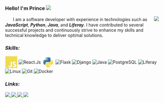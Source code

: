 <div>
  <h3 align="left">
    Hello! I'm Prince
    <img src="https://media.giphy.com/media/hvRJCLFzcasrR4ia7z/giphy.gif" width="25px"/>
  </h3>
  
  <img align="right"
   src="https://media.licdn.com/dms/image/v2/C5622AQGjCXPH2I1zIA/feedshare-shrink_800/feedshare-shrink_800/0/1633380897662?e=1732147200&v=beta&t=nx2f7Ap2c8lmM4UY2MDCVSJPxs0RhRh3AmMpuPCO9f0"
  />
</div>

<div>
ㅤㅤI am a software developer with experience in technologies such as <i><b>JavaScript</b></i>, <i><b>Python</b></i>, <i><b>Java</b></i>, and <i><b>Liferay</b></i>. I have contributed to several successful projects and continuously strive to enhance my skills and technical knowledge to deliver optimal solutions.
</div>

<h3 align=""><i>Skills:</i></h3>
<div align="">
  <img align="center" alt="JavaScript" height="40" width="40" src="https://raw.githubusercontent.com/devicons/devicon/master/icons/javascript/javascript-plain.svg"/>
  <!-- <img align="center" alt="Typescript" height="40" width="40" src="https://cdn.jsdelivr.net/gh/devicons/devicon/icons/typescript/typescript-plain.svg"/> -->
  <img align="center" alt="React.Js" height="40" width="40" src="https://cdn.jsdelivr.net/gh/devicons/devicon/icons/react/react-original.svg"/>
  <img align="center" alt="Python" height="40" width="40" src="https://raw.githubusercontent.com/devicons/devicon/master/icons/python/python-original.svg"/>
  <img align="center" alt="Flask" height="40" width="40" src="https://cdn.jsdelivr.net/gh/devicons/devicon/icons/flask/flask-original.svg"/>
  <img align="center" alt="Django" height="40" width="40" src="https://cdn.jsdelivr.net/gh/devicons/devicon/icons/django/django-plain.svg"/>
  <img align="center" alt="Java" height="40" width="40" src="https://cdn.jsdelivr.net/gh/devicons/devicon/icons/java/java-original.svg"/>
  <img align="center" alt="PostgreSQL" height="40" width="40" src="https://cdn.jsdelivr.net/gh/devicons/devicon/icons/postgresql/postgresql-original.svg"/>
  <img align="center" alt="Liferay" height="65" width="65" src="https://avatars.githubusercontent.com/u/131436?s=280&v=4"/>
  <img align="center" alt="Linux" height="40" width="40" src="https://cdn.jsdelivr.net/gh/devicons/devicon/icons/linux/linux-original.svg"/>
  <img align="center" alt="Git" height="40" width="40" src="https://cdn.jsdelivr.net/gh/devicons/devicon/icons/git/git-original.svg"/>
  <img align="center" alt="Docker" height="40" width="40" src="https://cdn.jsdelivr.net/gh/devicons/devicon/icons/docker/docker-plain.svg"/>
</div>

<h3><i>Links:</i></h3>
<div align="">
<a href="https://www.linkedin.com/in/prince-neres" target="_blank">
  <img src="https://img.shields.io/badge/LinkedIn-0077B5?style=for-the-badge&logo=linkedin&logoColor=white">
</a>
<a href="mailto:prince.neres@gmail.com" target="_blank">
  <img src="https://img.shields.io/badge/Gmail-D14836?style=for-the-badge&logo=gmail&logoColor=white">
</a>
<a href="https://wa.me/5561999675295" target="_blank">
  <img src="https://img.shields.io/badge/WhatsApp-25D366?style=for-the-badge&logo=whatsapp&logoColor=white">
</a>
<a href="https://princeneres.dev" target="_blank">
  <img src="https://img.shields.io/badge/website-000000?style=for-the-badge&logo=About.me&logoColor=white">
</a>
</div>

